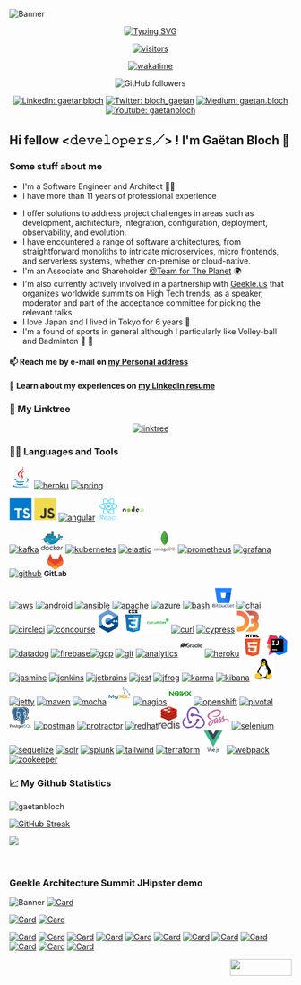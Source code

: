 ![Banner](https://i.imgur.com/XZQZcuv.png)

<p align="center"><a href="https://git.io/typing-svg"><img src="https://readme-typing-svg.demolab.com?font=Fira+Code&duration=1500&size=25&pause=1000&color=D81C28&center=true&vCenter=true&width=600&lines=Software+Engineer;Solutions+Architect;Polyglot Developer;International+Speaker;11%2B+years+of+professional+experience" alt="Typing SVG" /></a></p>

<div align="center">

[![visitors](https://visitcount.itsvg.in/api?id=gaetanbloch&label=Profile%20Views&color=12&icon=0&pretty=false)](https://visitcount.itsvg.in/api?id=gaetanbloch&label=Profile%20Views&color=12&icon=0&pretty=false)

[![wakatime](https://wakatime.com/badge/user/b822352f-1f93-440b-867b-c48c4b093191.svg)](https://wakatime.com/@b822352f-1f93-440b-867b-c48c4b093191)

![GitHub followers](https://img.shields.io/github/followers/gaetanbloch.svg?style=social&label=Follow&maxAge=2592000)

[![Linkedin: gaetanbloch](https://img.shields.io/badge/-gaetanbloch-blue?style=flat-square&logo=Linkedin&logoColor=white&link=https://www.linkedin.com/in/gaetanbloch/)](https://www.linkedin.com/in/gaetanbloch/)
[![Twitter: bloch_gaetan](https://img.shields.io/twitter/follow/bloch_gaetan?style=social)](https://twitter.com/bloch_gaetan)
[![Medium: gaetan.bloch](https://img.shields.io/badge/-gaetan.bloch-black?style=flat-square&logo=Medium&logoColor=white&link=https://medium.com/@gaetan-bloch)](https://medium.com/@gaetan-bloch)
[![Youtube: gaetanbloch](https://img.shields.io/youtube/channel/views/UC_h7fif9giqiWYje11F1YMg?style=social)](https://www.youtube.com/channel/UC_h7fif9giqiWYje11F1YMg)


</div>

## Hi fellow <𝚍𝚎𝚟𝚎𝚕𝚘𝚙𝚎𝚛𝚜／> ! I'm Gaëtan Bloch 👋

### Some stuff about me

- I'm a Software Engineer and Architect 👨‍💻 
- I have more than 11 years of professional experience
<!--- I'm programming mostly in <a href="https://www.java.com" target="_blank">Java</a> and <a href="https://nodejs.org" target="_blank">Node.js</a> for the Backend side. As for the Frontend part, I'm proficient with the latest versions of <a href="https://angular.io">Angular</a> and <a href="https://reactjs.org/" target="_blank">React</a>-->
- I offer solutions to address project challenges in areas such as development, architecture, integration, configuration, deployment, observability, and evolution.
- I have encountered a range of software architectures, from straightforward monoliths to intricate microservices, micro frontends, and serverless systems, whether on-premise or cloud-native.
- I'm an Associate and Shareholder <a href="https://www.time-planet.com/en">@Team for The Planet</a> 🌍
- I'm also currently actively involved in a partnership with <a href="https://wwww.geekle.us">Geekle.us</a> that organizes worldwide summits on High Tech trends, as a speaker, moderator and part of the acceptance committee for picking the relevant talks.
- I love Japan and I lived in Tokyo for 6 years 🗼
- I'm a found of sports in general although I particularly like Volley-ball and Badminton 🏐  🏸

#### 📫  Reach me by e-mail on **[my Personal address](mailto:gbloch@gaetan-bloch.com)**
#### 📄  Learn about my experiences on **[my LinkedIn resume](https://www.linkedin.com/in/gaetanbloch)**

### 🌱  My Linktree
 <p align="center">
<a href="https://linktr.ee/gbloch" target="_blank">
<img src="https://i.imgur.com/jsTidLM.png" alt="linktree" width="150" height="150"/>
</a>
</p>

### 👨‍💻  Languages and Tools
<p align="left"> 
<a href="https://www.java.com" target="_blank"><img src="https://raw.githubusercontent.com/devicons/devicon/master/icons/java/java-original.svg" alt="java" width="40" height="40"/></a> 
   <a href="https://hibernate.org/" target="_blank"><img src="https://www.vectorlogo.zone/logos/hibernate/hibernate-icon.svg" alt="heroku" width="40" height="40"/></a> 
   <a href="https://spring.io/" target="_blank"><img src="https://www.vectorlogo.zone/logos/springio/springio-icon.svg" alt="spring" width="40" height="40"/></a> 
 
<a href="https://www.typescriptlang.org/" target="_blank"><img src="https://raw.githubusercontent.com/devicons/devicon/master/icons/typescript/typescript-original.svg" alt="typescript" width="40" height="40"/></a> 
   <a href="https://developer.mozilla.org/en-US/docs/Web/JavaScript" target="_blank"><img src="https://raw.githubusercontent.com/devicons/devicon/master/icons/javascript/javascript-original.svg" alt="javascript" width="40" height="40"/></a> 
   <a href="https://angular.io" target="_blank"><img src="https://www.vectorlogo.zone/logos/angular/angular-icon.svg" alt="angular" width="40" height="40"/></a>
    <a href="https://reactjs.org/" target="_blank"><img src="https://raw.githubusercontent.com/devicons/devicon/master/icons/react/react-original-wordmark.svg" alt="react" width="40" height="40"/></a> 
  <a href="https://nodejs.org" target="_blank"><img src="https://raw.githubusercontent.com/devicons/devicon/master/icons/nodejs/nodejs-original-wordmark.svg" alt="nodejs" width="40" height="40"/></a>
 
<a href="https://kafka.apache.org/" target="_blank"><img src="https://www.vectorlogo.zone/logos/apache_kafka/apache_kafka-icon.svg" alt="kafka" width="40" height="40"/></a> 
   <a href="https://www.docker.com/" target="_blank"><img src="https://raw.githubusercontent.com/devicons/devicon/master/icons/docker/docker-original-wordmark.svg" alt="docker" width="40" height="40"/></a> 
    <a href="https://kubernetes.io" target="_blank"><img src="https://www.vectorlogo.zone/logos/kubernetes/kubernetes-icon.svg" alt="kubernetes" width="40" height="40"/></a> 
     <a href="https://www.elastic.co/" target="_blank"><img src="https://www.vectorlogo.zone/logos/elastic/elastic-icon.svg" alt="elastic" width="40" height="40"/></a> 
   <a href="https://www.mongodb.com/" target="_blank"><img src="https://raw.githubusercontent.com/devicons/devicon/master/icons/mongodb/mongodb-original-wordmark.svg" alt="mongodb" width="40" height="40"/></a>
    <a href="https://prometheus.io/" target="_blank"><img src="https://www.vectorlogo.zone/logos/prometheusio/prometheusio-icon.svg" alt="prometheus" width="40" height="40"/></a>
     <a href="https://grafana.com" target="_blank"><img src="https://www.vectorlogo.zone/logos/grafana/grafana-icon.svg" alt="grafana" width="40" height="40"/></a>
    <a href="https://github.com/" target="_blank"><img src="https://www.vectorlogo.zone/logos/github/github-icon.svg" alt="github" width="40" height="40"/></a> 
   <a href="https://about.gitlab.com/" target="_blank"><img src="https://raw.githubusercontent.com/devicons/devicon/master/icons/gitlab/gitlab-original-wordmark.svg" alt="gitlab" width="40" height="40"/></a> 
 
 
<a href="https://www.amazon.com/" target="_blank"><img src="https://www.vectorlogo.zone/logos/amazon_aws/amazon_aws-icon.svg" alt="aws" width="40" height="40"/></a> 
   <a href="https://developer.android.com" target="blank"><img src="https://www.vectorlogo.zone/logos/android/android-icon.svg" alt="android" width="40" height="40"/></a>
   <a href="https://www.ansible.com/" target="_blank"><img src="https://www.vectorlogo.zone/logos/ansible/ansible-icon.svg" alt="ansible" width="40" height="40"/></a>
   <a href="https://httpd.apache.org/"><img src="https://www.vectorlogo.zone/logos/apache/apache-icon.svg" alt="apache" width="40" height="40"/></a>
  <a href="https://azure.microsoft.com/en-in/" target="_blank" style="text-decoration:none"><img src="https://www.vectorlogo.zone/logos/microsoft_azure/microsoft_azure-icon.svg" alt="azure" width="40" height="40"/></a> 
  <a href="https://www.gnu.org/software/bash/" target="_blank"><img src="https://www.vectorlogo.zone/logos/gnu_bash/gnu_bash-icon.svg" alt="bash" width="40" height="40"/></a>
   <a href="https://bitbucket.org/product" target="_blank"><img src="https://raw.githubusercontent.com/devicons/devicon/master/icons/bitbucket/bitbucket-original-wordmark.svg" alt="bitbucket" width="40" height="40"/></a> 
   <a href="https://www.chaijs.com/" target="_blank"><img src="https://www.vectorlogo.zone/logos/chaijs/chaijs-icon.svg" alt="chai" width="40" height="40"/></a>
  <a href="https://circleci.com" target="_blank"><img src="https://www.vectorlogo.zone/logos/circleci/circleci-icon.svg" alt="circleci" width="40" height="40"/></a> 
   <a href="https://concourse-ci.org/" target="_blank"><img src="https://www.vectorlogo.zone/logos/concourse-ci/concourse-ci-icon.svg" alt="concourse" width="40" height="40"/></a> 
     <a href="https://www.cplusplus.com/" target="_blank"><img src="https://raw.githubusercontent.com/devicons/devicon/master/icons/cplusplus/cplusplus-original.svg" alt="cplusplus" width="40" height="40"/></a>
   <a href="https://www.w3schools.com/css/" target="_blank"><img src="https://raw.githubusercontent.com/devicons/devicon/master/icons/css3/css3-original-wordmark.svg" alt="css3" width="40" height="40"/></a> 
     <a href="https://cucumber.io/" target="_blank"><img src="https://raw.githubusercontent.com/devicons/devicon/master/icons/cucumber/cucumber-plain-wordmark.svg" alt="cucumber" width="40" height="40"/></a>
    <a href="https://curl.se/" target="_blank"><img src="https://www.vectorlogo.zone/logos/curl_haxx/curl_haxx-ar21.svg" alt="curl" width="40" height="40"/></a> 
  <a href="https://www.cypress.io" target="_blank"><img src="https://raw.githubusercontent.com/simple-icons/simple-icons/6e46ec1fc23b60c8fd0d2f2ff46db82e16dbd75f/icons/cypress.svg" alt="cypress" width="40" height="40"/></a>
  <a href="https://d3js.org/" target="_blank"><img src="https://raw.githubusercontent.com/devicons/devicon/master/icons/d3js/d3js-original.svg" alt="d3js" width="40" height="40"/></a> 
    <a href="https://www.datadoghq.com/" target="_blank"><img src="https://www.vectorlogo.zone/logos/datadoghq/datadoghq-icon.svg" alt="datadog" width="40" height="40"/></a> 
  <a href="https://firebase.google.com/" target="_blank"><img src="https://www.vectorlogo.zone/logos/firebase/firebase-icon.svg" alt="firebase" width="40" height="40"/></a><a href="https://cloud.google.com" target="_blank"><img src="https://www.vectorlogo.zone/logos/google_cloud/google_cloud-icon.svg" alt="gcp" width="40" height="40"/></a> 
  <a href="https://git-scm.com/" target="_blank"><img src="https://www.vectorlogo.zone/logos/git-scm/git-scm-icon.svg" alt="git" width="40" height="40"/></a> 
   <a href="https://analytics.google.com/analytics/web/#/" target="_blank"><img src="https://www.vectorlogo.zone/logos/google_analytics/google_analytics-icon.svg" alt="analytics" width="40" height="40"/></a> 
  <a href="https://gradle.org/" target="_blank"><img src="https://raw.githubusercontent.com/devicons/devicon/master/icons/gradle/gradle-plain-wordmark.svg" alt="gradle" width="40" height="40"/></a>
  <a href="https://heroku.com" target="_blank"><img src="https://www.vectorlogo.zone/logos/heroku/heroku-icon.svg" alt="heroku" width="40" height="40"/></a> 
  <a href="https://www.w3.org/html/" target="_blank"><img src="https://raw.githubusercontent.com/devicons/devicon/master/icons/html5/html5-original-wordmark.svg" alt="html5" width="40" height="40"/></a> 
   <a href="https://www.jetbrains.com/idea/" target="_blank"><img src="https://raw.githubusercontent.com/devicons/devicon/master/icons/intellij/intellij-original.svg" alt="intellij" width="40" height="40"/></a> 
  <a href="https://jasmine.github.io/" target="_blank"><img src="https://www.vectorlogo.zone/logos/jasmine/jasmine-icon.svg" alt="jasmine" width="40" height="40"/></a>
  <a href="https://www.jenkins.io" target="_blank"><img src="https://www.vectorlogo.zone/logos/jenkins/jenkins-icon.svg" alt="jenkins" width="40" height="40"/></a>
   <a href="https://www.jetbrains.com/" target="_blank"><img src="https://www.vectorlogo.zone/logos/jetbrains/jetbrains-icon.svg" alt="jetbrains" width="40" height="40"/></a>
  <a href="https://jestjs.io" target="_blank"><img src="https://www.vectorlogo.zone/logos/jestjsio/jestjsio-icon.svg" alt="jest" width="40" height="40"/></a>
    <a href="https://jfrog.com/" target="_blank"><img src="https://www.vectorlogo.zone/logos/jfrog/jfrog-ar21.svg" alt="jfrog" width="40" height="40"/></a>
  <a href="https://karma-runner.github.io/latest/index.html" target="_blank"><img src="https://raw.githubusercontent.com/detain/svg-logos/780f25886640cef088af994181646db2f6b1a3f8/svg/karma.svg" alt="karma" width="40" height="40"/></a> 
  <a href="https://www.elastic.co/kibana" target="_blank"><img src="https://www.vectorlogo.zone/logos/elasticco_kibana/elasticco_kibana-icon.svg" alt="kibana" width="40" height="40"/></a> 
  <a href="https://www.linux.org/" target="_blank"><img src="https://raw.githubusercontent.com/devicons/devicon/master/icons/linux/linux-original.svg" alt="linux" width="40" height="40"/></a>
    <a href="https://www.elastic.co/logstash" target="_blank"><img src="https://www.vectorlogo.zone/logos/elasticco_logstash/elasticco_logstash-icon.svg" alt="jetty" width="40" height="40"/></a>
    <a href="https://maven.apache.org/" target="_blank"><img src="https://brandeps.com/logo-download/M/Maven-logo-vector-01.svg" alt="maven" width="40" height="40"/></a>
  <a href="https://mochajs.org" target="_blank"><img src="https://www.vectorlogo.zone/logos/mochajs/mochajs-icon.svg" alt="mocha" width="40" height="40"/></a> 
  <a href="https://www.mysql.com/" target="_blank"><img src="https://raw.githubusercontent.com/devicons/devicon/master/icons/mysql/mysql-original-wordmark.svg" alt="mysql" width="40" height="40"/></a> 
     <a href="https://www.nagios.org/" target="_blank"><img src="https://www.vectorlogo.zone/logos/nagios/nagios-icon.svg" alt="nagios" width="40" height="40"/></a>
 <a href="https://www.nginx.com" target="_blank"><img src="https://raw.githubusercontent.com/devicons/devicon/master/icons/nginx/nginx-original.svg" alt="nginx" width="40" height="40"/></a> 
   <a href="https://www.openshift.com/" target="_blank"><img src="https://www.vectorlogo.zone/logos/openshift/openshift-icon.svg" alt="openshift" width="40" height="40"/></a> 
    <a href="https://tanzu.vmware.com/" target="_blank"><img src="https://www.vectorlogo.zone/logos/pivotalio/pivotalio-icon.svg" alt="pivotal" width="40" height="40"/></a>
  <a href="https://www.postgresql.org" target="_blank"><img src="https://raw.githubusercontent.com/devicons/devicon/master/icons/postgresql/postgresql-original-wordmark.svg" alt="postgresql" width="40" height="40"/></a> 
  <a href="https://postman.com" target="_blank"><img src="https://www.vectorlogo.zone/logos/getpostman/getpostman-icon.svg" alt="postman" width="40" height="40"/></a>
   <a href="https://www.protractortest.org/#/" target="_blank"><img src="https://www.vectorlogo.zone/logos/protractortest/protractortest-icon.svg" alt="protractor" width="40" height="40"/></a>
   <a href="https://www.redhat.com/en" target="_blank"><img src="https://www.vectorlogo.zone/logos/redhat/redhat-icon.svg" alt="redhat" width="40" height="40"/></a><a href="https://redis.io" target="_blank"><img src="https://raw.githubusercontent.com/devicons/devicon/master/icons/redis/redis-original-wordmark.svg" alt="redis" width="40" height="40"/></a>
  <a href="https://redux.js.org" target="_blank"><img src="https://raw.githubusercontent.com/devicons/devicon/master/icons/redux/redux-original.svg" alt="redux" width="40" height="40"/></a>
  <a href="https://sass-lang.com" target="_blank"><img src="https://raw.githubusercontent.com/devicons/devicon/master/icons/sass/sass-original.svg" alt="sass" width="40" height="40"/></a> 
  <a href="https://www.selenium.dev" target="_blank"><img src="https://raw.githubusercontent.com/detain/svg-logos/780f25886640cef088af994181646db2f6b1a3f8/svg/selenium-logo.svg" alt="selenium" width="40" height="40"/></a> 
   <a href="https://sequelize.org/" target="_blank"><img src="https://www.vectorlogo.zone/logos/sequelizejs/sequelizejs-icon.svg" alt="sequelize" width="40" height="40"/></a> 
  <a href="https://lucene.apache.org/solr/" target="_blank"><img src="https://www.vectorlogo.zone/logos/apache_solr/apache_solr-icon.svg" alt="solr" width="40" height="40"/></a> 
   <a href="https://www.splunk.com/" target="_blank"><img src="https://www.vectorlogo.zone/logos/splunk/splunk-ar21.svg" alt="splunk" width="40" height="40"/></a> 
  <a href="https://tailwindcss.com/" target="_blank"><img src="https://www.vectorlogo.zone/logos/tailwindcss/tailwindcss-icon.svg" alt="tailwind" width="40" height="40"/></a> 
   <a href="https://www.terraform.io/" target="_blank"><img src="https://www.vectorlogo.zone/logos/terraformio/terraformio-icon.svg" alt="terraform" width="40" height="40"/></a> 
  <a href="https://vuejs.org/" target="_blank"><img src="https://raw.githubusercontent.com/devicons/devicon/master/icons/vuejs/vuejs-original-wordmark.svg" alt="vuejs" width="40" height="40"/></a> 
  <a href="https://webpack.js.org" target="_blank"><img src="https://www.vectorlogo.zone/logos/js_webpack/js_webpack-icon.svg" alt="webpack" width="40" height="40"/></a> 
   <a href="https://zookeeper.apache.org/" target="_blank"><img src="https://www.vectorlogo.zone/logos/apache_zookeeper/apache_zookeeper-icon.svg" alt="zookeeper" width="40" height="40"/></a> 
</p>

### 📈  My Github Statistics

<p>
  <img height="180em" src="https://github-readme-stats-gaetanbloch.vercel.app/api?username=gaetanbloch&show_icons=true&locale=en&theme=swift&count_private=true" alt="gaetanbloch"/>

[![GitHub Streak](https://github-readme-streak-stats.herokuapp.com?user=gaetanbloch&theme=tokyonight-duo&background=00000000)](https://git.io/streak-stats)
 
  <img height="180em" src="https://github-readme-stats-gaetanbloch.vercel.app/api/top-langs/?username=gaetanbloch&show_icons=true&theme=swift&count_private=true&layout=compact&langs_count=8"/> 
<p>
 
<br>
 
 ### Geekle Architecture Summit JHipster demo

  
![Banner](https://i.ibb.co/3CqppQP/Frame-87.png)
 [![Card](https://github-readme-stats.vercel.app/api/pin/?username=gaetanbloch&repo=jhipster-geekle-demo&hide_border=true)](https://github.com/gaetanBloch/jhipster-geekle-demo)

 
 [![Card](https://github-readme-stats.vercel.app/api/pin/?username=gaetanbloch&repo=ng-beginner&hide_border=true)](https://github.com/gaetanBloch/ng-beginner)
  [![Card](https://github-readme-stats.vercel.app/api/pin/?username=gaetanbloch&repo=meal-order&hide_border=true)](https://github.com/gaetanBloch/meal-order)
 
 
  [![Card](https://github-readme-stats.vercel.app/api/pin/?username=gaetanbloch&repo=falcon-challenge&hide_border=true)](https://github.com/gaetanBloch/falcon-challenge)
     [![Card](https://github-readme-stats.vercel.app/api/pin/?username=gaetanbloch&repo=stargazer&hide_border=true)](https://github.com/gaetanBloch/stargazer)
 [![Card](https://github-readme-stats.vercel.app/api/pin/?username=gaetanbloch&repo=newtest&hide_border=true)](https://github.com/gaetanBloch/newtest)
 [![Card](https://github-readme-stats.vercel.app/api/pin/?username=gaetanbloch&repo=ecommerce-angular-front&hide_border=true)](https://github.com/gaetanBloch/ecommerce-angular-front)
    [![Card](https://github-readme-stats.vercel.app/api/pin/?username=gaetanbloch&repo=odyssey&hide_border=true)](https://github.com/gaetanBloch/odyssey)
     [![Card](https://github-readme-stats.vercel.app/api/pin/?username=gaetanbloch&repo=mower&hide_border=true)](https://github.com/gaetanBloch/mower)
  [![Card](https://github-readme-stats.vercel.app/api/pin/?username=gaetanbloch&repo=nodejs-shopping&hide_border=true)](https://github.com/gaetanBloch/nodejs-shopping)
  [![Card](https://github-readme-stats.vercel.app/api/pin/?username=gaetanbloch&repo=todo-angular-front&hide_border=true)](https://github.com/gaetanBloch/todo-angular-front)
 [![Card](https://github-readme-stats.vercel.app/api/pin/?username=gaetanbloch&repo=angular-fitness&hide_border=true)](https://github.com/gaetanBloch/angular-fitness)
[![Card](https://github-readme-stats.vercel.app/api/pin/?username=gaetanbloch&repo=ecommerce-spring-back&hide_border=true)](https://github.com/gaetanBloch/ecommerce-spring-back)
 [![Card](https://github-readme-stats.vercel.app/api/pin/?username=gaetanbloch&repo=spring5-recipe-app&hide_border=true)](https://github.com/gaetanBloch/spring5-recipe-app)
 [![Card](https://github-readme-stats.vercel.app/api/pin/?username=gaetanbloch&repo=react-burger&hide_border=true)](https://github.com/gaetanBloch/react-burger)
 
 
<!-- Support -->
<a href="https://www.buymeacoffee.com/gbloch"> <img align="right" src="https://cdn.buymeacoffee.com/buttons/v2/default-yellow.png" height="30" width="110"/></a>

